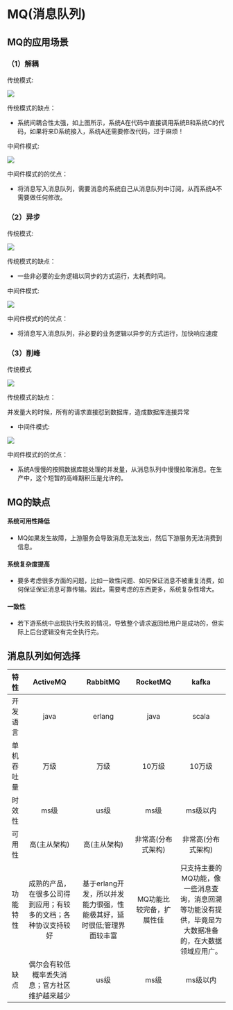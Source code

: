 # MQ(消息队列)

## MQ的应用场景

### （1）解耦
传统模式:

![](.MQ_images/4e070372.png)

传统模式的缺点：

* 系统间耦合性太强，如上图所示，系统A在代码中直接调用系统B和系统C的代码，如果将来D系统接入，系统A还需要修改代码，过于麻烦！

中间件模式:

![](.MQ_images/fb1bf42e.png)

中间件模式的的优点：

* 将消息写入消息队列，需要消息的系统自己从消息队列中订阅，从而系统A不需要做任何修改。


### （2）异步
传统模式:

![](.MQ_images/0d24d0a4.png)

传统模式的缺点：

* 一些非必要的业务逻辑以同步的方式运行，太耗费时间。

中间件模式:

![](.MQ_images/87db8b53.png)

中间件模式的的优点：

* 将消息写入消息队列，非必要的业务逻辑以异步的方式运行，加快响应速度
### （3）削峰
传统模式

![](.MQ_images/0345b802.png)

传统模式的缺点：

并发量大的时候，所有的请求直接怼到数据库，造成数据库连接异常
* 中间件模式:

![](.MQ_images/9f92b3ed.png)

中间件模式的的优点：

* 系统A慢慢的按照数据库能处理的并发量，从消息队列中慢慢拉取消息。在生产中，这个短暂的高峰期积压是允许的。

## MQ的缺点
#### 系统可用性降低
* MQ如果发生故障，上游服务会导致消息无法发出，然后下游服务无法消费到信息。

#### 系统复杂度提高
* 要多考虑很多方面的问题，比如一致性问题、如何保证消息不被重复消费，如何保证保证消息可靠传输。因此，需要考虑的东西更多，系统复杂性增大。

#### 一致性
* 若下游系统中出现执行失败的情况，导致整个请求返回给用户是成功的，但实际上后台逻辑没有完全执行完。

## 消息队列如何选择

特性 | ActiveMQ | RabbitMQ | RocketMQ | kafka
:-: | :-: | :-: | :-: | :-:
开发语言 | java | erlang | java | scala| 
单机吞吐量 | 万级| 万级 | 10万级 | 10万级|
时效性 | ms级| us级 | ms级 | ms级以内|
可用性 | 高(主从架构)| 高(主从架构) | 非常高(分布式架构) | 非常高(分布式架构)|
功能特性 |成熟的产品，在很多公司得到应用；有较多的文档；各种协议支持较好|基于erlang开发，所以并发能力很强，性能极其好，延时很低;管理界面较丰富| MQ功能比较完备，扩展性佳 | 只支持主要的MQ功能，像一些消息查询，消息回溯等功能没有提供，毕竟是为大数据准备的，在大数据领域应用广。|
缺点 | 偶尔会有较低概率丢失消息；官方社区维护越来越少| us级 | ms级 | ms级以内|
